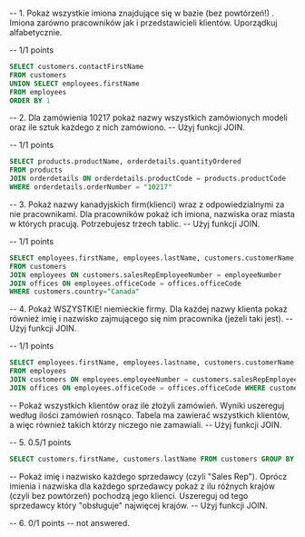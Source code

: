-- 1. Pokaż wszystkie imiona znajdujące się w bazie (bez powtórzeń!) . Imiona zarówno pracowników jak i przedstawicieli klientów. Uporządkuj alfabetycznie.

-- 1/1 points
```sql
SELECT customers.contactFirstName
FROM customers
UNION SELECT employees.firstName
FROM employees
ORDER BY 1
```
-- 2. Dla zamówienia 10217 pokaż nazwy wszystkich zamówionych modeli oraz ile sztuk każdego z nich zamówiono. 
-- Użyj funkcji JOIN.

-- 1/1 points
```sql
SELECT products.productName, orderdetails.quantityOrdered
FROM products
JOIN orderdetails ON orderdetails.productCode = products.productCode
WHERE orderdetails.orderNumber = "10217"
```
-- 3. Pokaż nazwy kanadyjskich firm(klienci) wraz z odpowiedzialnymi za nie pracownikami. Dla pracowników pokaż ich imiona, nazwiska oraz miasta w których pracują. Potrzebujesz trzech tablic. 
-- Użyj funkcji JOIN.

-- 1/1 points
```sql
SELECT employees.firstName, employees.lastName, customers.customerName, offices.city
FROM customers
JOIN employees ON customers.salesRepEmployeeNumber = employeeNumber
JOIN offices ON employees.officeCode = offices.officeCode
WHERE customers.country="Canada"
```

-- 4. Pokaż WSZYSTKIE! niemieckie firmy. Dla każdej nazwy klienta pokaż również imię i nazwisko zajmującego się nim pracownika (jeżeli taki jest).
-- Użyj funkcji JOIN.

-- 1/1 points
```sql
SELECT employees.firstName, employees.lastname, customers.customerName
FROM employees
JOIN customers ON employees.employeeNumber = customers.salesRepEmployeeNumber
JOIN offices ON employees.officeCode = offices.officeCode WHERE customers.country="Germany"
```

-- Pokaż wszystkich klientów oraz ile złożyli zamówień. Wyniki uszereguj według ilości zamówień rosnąco. Tabela ma zawierać wszystkich klientów, a więc również takich którzy niczego nie zamawiali.
-- Użyj funkcji JOIN.

-- 5. 0.5/1 points
```sql
SELECT customers.firstName, customers.lastName FROM customers GROUP BY ASC
```
-- Pokaż imię i nazwisko każdego sprzedawcy (czyli "Sales Rep"). Oprócz imienia i nazwiska dla każdego sprzedawcy pokaż z ilu różnych krajów (czyli bez powtórzeń) pochodzą jego klienci. Uszereguj od tego sprzedawcy który "obsługuje" najwięcej krajów. 
-- Użyj funkcji JOIN.

-- 6. 0/1 points
-- not answered.
